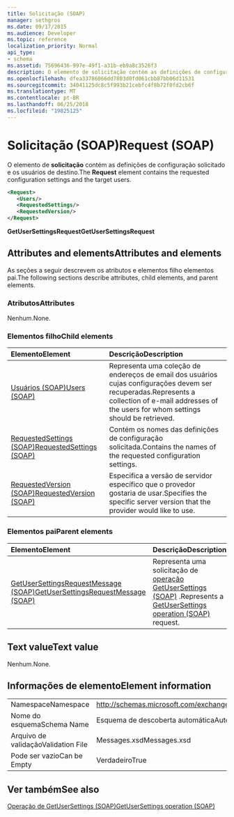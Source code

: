 ```yaml
---
title: Solicitação (SOAP)
manager: sethgros
ms.date: 09/17/2015
ms.audience: Developer
ms.topic: reference
localization_priority: Normal
api_type:
- schema
ms.assetid: 75696436-997e-49f1-a31b-eb9a8c3526f3
description: O elemento de solicitação contém as definições de configuração solicitado e os usuários de destino.
ms.openlocfilehash: dfea33786066dd7803d0fd061cbb87bb06d11531
ms.sourcegitcommit: 34041125dc8c5f993b21cebfc4f8b72f0fd2cb6f
ms.translationtype: MT
ms.contentlocale: pt-BR
ms.lasthandoff: 06/25/2018
ms.locfileid: "19825125"
---
```

# <a name="request-soap"></a><span data-ttu-id="c2cf6-103">Solicitação (SOAP)</span><span class="sxs-lookup"><span data-stu-id="c2cf6-103">Request (SOAP)</span></span>

<span data-ttu-id="c2cf6-104">O elemento de **solicitação** contém as definições de configuração solicitado e os usuários de destino.</span><span class="sxs-lookup"><span data-stu-id="c2cf6-104">The **Request** element contains the requested configuration settings and the target users.</span></span> 
  
```XML
<Request>
   <Users/>
   <RequestedSettings/>
   <RequestedVersion/>
</Request>
```

 <span data-ttu-id="c2cf6-105">**GetUserSettingsRequest**</span><span class="sxs-lookup"><span data-stu-id="c2cf6-105">**GetUserSettingsRequest**</span></span>
## <a name="attributes-and-elements"></a><span data-ttu-id="c2cf6-106">Attributes and elements</span><span class="sxs-lookup"><span data-stu-id="c2cf6-106">Attributes and elements</span></span>

<span data-ttu-id="c2cf6-107">As seções a seguir descrevem os atributos e elementos filho elementos pai.</span><span class="sxs-lookup"><span data-stu-id="c2cf6-107">The following sections describe attributes, child elements, and parent elements.</span></span>
  
### <a name="attributes"></a><span data-ttu-id="c2cf6-108">Atributos</span><span class="sxs-lookup"><span data-stu-id="c2cf6-108">Attributes</span></span>

<span data-ttu-id="c2cf6-109">Nenhum.</span><span class="sxs-lookup"><span data-stu-id="c2cf6-109">None.</span></span>
  
### <a name="child-elements"></a><span data-ttu-id="c2cf6-110">Elementos filho</span><span class="sxs-lookup"><span data-stu-id="c2cf6-110">Child elements</span></span>

|<span data-ttu-id="c2cf6-111">**Elemento**</span><span class="sxs-lookup"><span data-stu-id="c2cf6-111">**Element**</span></span>|<span data-ttu-id="c2cf6-112">**Descrição**</span><span class="sxs-lookup"><span data-stu-id="c2cf6-112">**Description**</span></span>|
|:-----|:-----|
|[<span data-ttu-id="c2cf6-113">Usuários (SOAP)</span><span class="sxs-lookup"><span data-stu-id="c2cf6-113">Users (SOAP)</span></span>](users-soap.md) <br/> |<span data-ttu-id="c2cf6-114">Representa uma coleção de endereços de email dos usuários cujas configurações devem ser recuperadas.</span><span class="sxs-lookup"><span data-stu-id="c2cf6-114">Represents a collection of e-mail addresses of the users for whom settings should be retrieved.</span></span>  <br/> |
|[<span data-ttu-id="c2cf6-115">RequestedSettings (SOAP)</span><span class="sxs-lookup"><span data-stu-id="c2cf6-115">RequestedSettings (SOAP)</span></span>](requestedsettings-soap.md) <br/> |<span data-ttu-id="c2cf6-116">Contém os nomes das definições de configuração solicitada.</span><span class="sxs-lookup"><span data-stu-id="c2cf6-116">Contains the names of the requested configuration settings.</span></span>  <br/> |
|[<span data-ttu-id="c2cf6-117">RequestedVersion (SOAP)</span><span class="sxs-lookup"><span data-stu-id="c2cf6-117">RequestedVersion (SOAP)</span></span>](requestedversion-soap.md) <br/> |<span data-ttu-id="c2cf6-118">Especifica a versão de servidor específico que o provedor gostaria de usar.</span><span class="sxs-lookup"><span data-stu-id="c2cf6-118">Specifies the specific server version that the provider would like to use.</span></span>  <br/> |
   
### <a name="parent-elements"></a><span data-ttu-id="c2cf6-119">Elementos pai</span><span class="sxs-lookup"><span data-stu-id="c2cf6-119">Parent elements</span></span>

|<span data-ttu-id="c2cf6-120">**Elemento**</span><span class="sxs-lookup"><span data-stu-id="c2cf6-120">**Element**</span></span>|<span data-ttu-id="c2cf6-121">**Descrição**</span><span class="sxs-lookup"><span data-stu-id="c2cf6-121">**Description**</span></span>|
|:-----|:-----|
|[<span data-ttu-id="c2cf6-122">GetUserSettingsRequestMessage (SOAP)</span><span class="sxs-lookup"><span data-stu-id="c2cf6-122">GetUserSettingsRequestMessage (SOAP)</span></span>](getusersettingsrequestmessage-soap.md) <br/> |<span data-ttu-id="c2cf6-123">Representa uma solicitação de [operação GetUserSettings (SOAP)](getusersettings-operation-soap.md) .</span><span class="sxs-lookup"><span data-stu-id="c2cf6-123">Represents a [GetUserSettings operation (SOAP)](getusersettings-operation-soap.md) request.</span></span>  <br/> |
   
## <a name="text-value"></a><span data-ttu-id="c2cf6-124">Text value</span><span class="sxs-lookup"><span data-stu-id="c2cf6-124">Text value</span></span>

<span data-ttu-id="c2cf6-125">Nenhum.</span><span class="sxs-lookup"><span data-stu-id="c2cf6-125">None.</span></span>
  
## <a name="element-information"></a><span data-ttu-id="c2cf6-126">Informações de elemento</span><span class="sxs-lookup"><span data-stu-id="c2cf6-126">Element information</span></span>

|||
|:-----|:-----|
|<span data-ttu-id="c2cf6-127">Namespace</span><span class="sxs-lookup"><span data-stu-id="c2cf6-127">Namespace</span></span>  <br/> |http://schemas.microsoft.com/exchange/2010/Autodiscover  <br/> |
|<span data-ttu-id="c2cf6-128">Nome do esquema</span><span class="sxs-lookup"><span data-stu-id="c2cf6-128">Schema Name</span></span>  <br/> |<span data-ttu-id="c2cf6-129">Esquema de descoberta automática</span><span class="sxs-lookup"><span data-stu-id="c2cf6-129">Autodiscover schema</span></span>  <br/> |
|<span data-ttu-id="c2cf6-130">Arquivo de validação</span><span class="sxs-lookup"><span data-stu-id="c2cf6-130">Validation File</span></span>  <br/> |<span data-ttu-id="c2cf6-131">Messages.xsd</span><span class="sxs-lookup"><span data-stu-id="c2cf6-131">Messages.xsd</span></span>  <br/> |
|<span data-ttu-id="c2cf6-132">Pode ser vazio</span><span class="sxs-lookup"><span data-stu-id="c2cf6-132">Can be Empty</span></span>  <br/> |<span data-ttu-id="c2cf6-133">Verdadeiro</span><span class="sxs-lookup"><span data-stu-id="c2cf6-133">True</span></span>  <br/> |
   
## <a name="see-also"></a><span data-ttu-id="c2cf6-134">Ver também</span><span class="sxs-lookup"><span data-stu-id="c2cf6-134">See also</span></span>



[<span data-ttu-id="c2cf6-135">Operação de GetUserSettings (SOAP)</span><span class="sxs-lookup"><span data-stu-id="c2cf6-135">GetUserSettings operation (SOAP)</span></span>](getusersettings-operation-soap.md)

